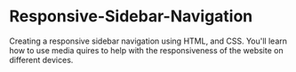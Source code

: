 # Responsive-Sidebar-Navigation
Creating a responsive sidebar navigation using HTML, and CSS. You'll learn how to use media quires to help with the responsiveness of the website on different devices.  
